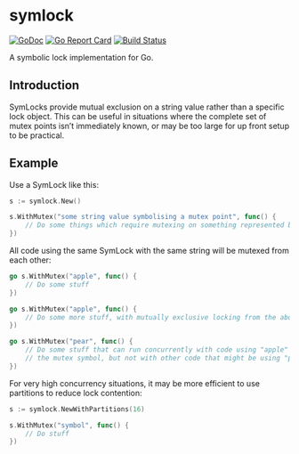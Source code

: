 # symlock

[![GoDoc](https://godoc.org/github.com/mandykoh/symlock?status.svg)](https://godoc.org/github.com/mandykoh/symlock)
[![Go Report Card](https://goreportcard.com/badge/github.com/mandykoh/symlock)](https://goreportcard.com/report/github.com/mandykoh/symlock)
[![Build Status](https://travis-ci.org/mandykoh/symlock.svg?branch=master)](https://travis-ci.org/mandykoh/symlock)

A symbolic lock implementation for Go.

## Introduction

SymLocks provide mutual exclusion on a string value rather than a specific lock object. This can be useful in situations where the complete set of mutex points isn’t immediately known, or may be too large for up front setup to be practical.


## Example

Use a SymLock like this:

```go
s := symlock.New()

s.WithMutex("some string value symbolising a mutex point", func() {
    // Do some things which require mutexing on something represented by the provided string
})
```

All code using the same SymLock with the same string will be mutexed from each other:

```go
go s.WithMutex("apple", func() {
    // Do some stuff
})

go s.WithMutex("apple", func() {
    // Do some more stuff, with mutually exclusive locking from the above
})

go s.WithMutex("pear", func() {
    // Do some stuff that can run concurrently with code using "apple" as
    // the mutex symbol, but not with other code that might be using "pear"
})
```

For very high concurrency situations, it may be more efficient to use partitions to reduce lock contention:

```go
s := symlock.NewWithPartitions(16)

s.WithMutex("symbol", func() {
    // Do stuff
})
```
